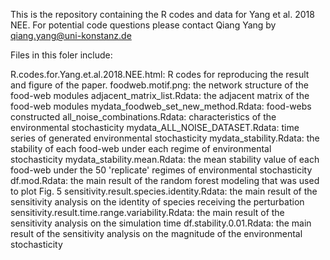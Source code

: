 This is the repository containing the R codes and data for Yang et al. 2018 NEE. For potential code questions please contact Qiang Yang by qiang.yang@uni-konstanz.de

Files in this foler include:

R.codes.for.Yang.et.al.2018.NEE.html: R codes for reproducing the result and figure of the paper.
foodweb.motif.png: the network structure of the food-web modules
adjacent_matrix_list.Rdata: the adjacent matrix of the food-web modules
mydata_foodweb_set_new_method.Rdata: food-webs constructed
all_noise_combinations.Rdata: characteristics of the environmental stochasticity
mydata_ALL_NOISE_DATASET.Rdata: time series of generated environmental stochasticity
mydata_stability.Rdata: the stability of each food-web under each regime of environmental stochasticity
mydata_stability.mean.Rdata: the mean stability value of each food-web under the 50 'replicate' regimes of environmental stochasticity
df.mod.Rdata: the main result of the random forest modeling that was used to plot Fig. 5
sensitivity.result.species.identity.Rdata: the main result of the sensitivity analysis on the identity of species receiving the perturbation
sensitivity.result.time.range.variability.Rdata: the main result of the sensitivity analysis on the simulation time
df.stability.0.01.Rdata: the main result of the sensitivity analysis on the magnitude of the environmental stochasticity
